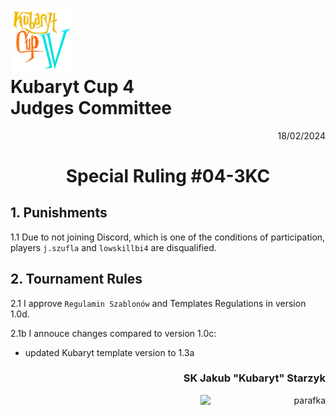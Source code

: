 # <img src="https://github.com/KubarytTournaments/KubarytCup/blob/English/Logo/logo-kc4.png" alt="logokc4" style="width: 20%; height: auto;"> <br>Kubaryt Cup 4 <br>Judges Committee

<p align="right">18/02/2024</p>

<h1 align="center">Special Ruling #04-3KC</h1>

## 1. Punishments

1.1 Due to not joining Discord, which is one of the conditions of participation, players `j.szufla` and `lowskillbi4` are disqualified.

## 2. Tournament Rules

2.1 I approve `Regulamin Szablonów` and Templates Regulations in version 1.0d.

2.1b I annouce changes compared to version 1.0c:

- updated Kubaryt template version to 1.3a

### <p align="right">SK Jakub "Kubaryt" Starzyk</p>
<div align="right"><img src="https://media.discordapp.net/attachments/1022538414328913930/1136284542727110656/image-removebg-preview_3.png" alt="parafka" style="height: auto; width :200px; float:right;"/></div>
